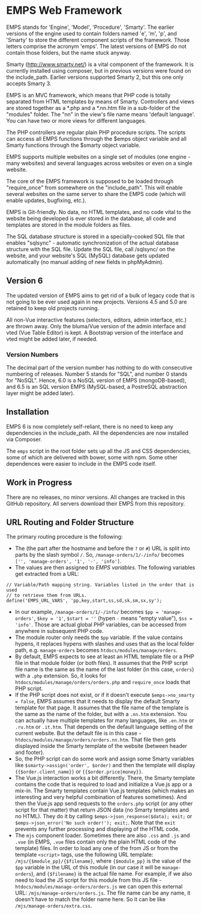 # EMPS Web Framework

EMPS stands for 'Engine', 'Model', 'Procedure', 'Smarty'. The earlier versions 
of the engine used to contain folders named 'e', 'm', 'p', and 'Smarty' to store 
the different component scripts of the framework. Those letters comprise the 
acronym 'emps'. The latest versions of EMPS do not contain those folders, but 
the name stuck anyway.

Smarty (http://www.smarty.net/) is a vital component of the framework. It is currently
installed using composer, but in previous versions were found on the include_path.
Earlier versions supported 
Smarty 2, but this one only accepts Smarty 3.

EMPS is an MVC framework, which means that PHP code is totally separated from HTML 
templates by means of Smarty. Controllers and views are stored together as a *.php 
and a *.nn.htm file in a sub-folder of the "modules" folder. The "nn" in the view's 
file name means 'default language'. You can have two or more views 
for different languages.

The PHP controllers are regular plain PHP procedure scripts. The scripts can access 
all EMPS functions through the $emps object variable and all Smarty functions through 
the $smarty object variable.

EMPS supports multiple websites on a single set of modules (one engine - many websites) 
and several languages across websites or even on a single website.

The core of the EMPS framework is supposed to be loaded through "require_once" from 
somewhere on the "include_path". This will enable several websites on the same server 
to share the EMPS code (which will enable updates, bugfixing, etc.).

EMPS is Git-friendly. No data, no HTML templates, and no code vital to the website 
being developed is ever stored in the database, all code and templates are stored 
in the module folders as files.

The SQL database structure is stored in a specially-cooked SQL file that enables 
"sqlsync" - automatic synchronization of the actual database structure with the 
SQL file. Update the SQL file, call /sqlsync/ on the website, and your website's 
SQL (MySQL) database gets updated automatically (no manual adding of new fields 
in phpMyAdmin).

## Version 6

The updated version of EMPS aims to get rid of a bulk of legacy code that is not going to
be ever used again in new projects. Versions 4.5 and 5.0 are retained to keep old projects 
running.

All non-Vue interactive features (selectors, editors, admin interface, etc.) are thrown
away. Only the bluma/Vue version of the admin interface and vted (Vue Table Editor) is
kept. A Bootstrap version of the interface and vted might be added later, if needed.

### Version Numbers

The decimal part of the version number has nothing to do with consecutive numbering of
releases. Number 5 stands for "SQL", and number 0 stands for "NoSQL". Hence, 6.0 is
a NoSQL version of EMPS (mongoDB-based), and 6.5 is an SQL version EMPS (MySQL-based,
a PostreSQL abstraction layer might be added later).

## Installation

EMPS 6 is now completely self-reliant, there is no need to keep any dependencies
in the include_path. All the dependencies are now installed via Composer.

The `emps` script in the root folder sets up all the JS and CSS dependencies,
some of which are delivered with bower, some with npm. Some other dependences were
easier to include in the EMPS code itself.

## Work in Progress

There are no releases, no minor versions. All changes are tracked in this GitHub
repository. All servers download their EMPS from this repository.

## URL Routing and Folder Structure

The primary routing procedure is the following:
* The (the part after the hostname and before the `?` or `#`) URL is split
into parts by the slash symbol `/`. So, `/manage-orders/1/-/info/` becomes 
`['', 'manage-orders', '1', '-', 'info']`. 
* The values are then assigned to *EMPS variables*. The following variables
get extracted from a URL:

```
// Variable/Path mapping string. Variables listed in the order that is used
// to retrieve them from URLs.
define('EMPS_URL_VARS', 'pp,key,start,ss,sd,sk,sm,sx,sy');
```
* In our example, `/manage-orders/1/-/info/` becomes `$pp = 'manage-orders'`,
`$key = '1'`, `$start = ''` (hypen `-` means "empty value"), `$ss = 'info'`. Those
are actual global PHP variables, can be accessed from anywhere in subsequent PHP code.
* The module router only needs the `$pp` variable. If the value contains hypens, it replaces
hypens with slashes and uses that as the local folder path, e.g. `manage-orders` becomes
`htdocs/modules/manage/orders`.
* By default, EMPS expects to see at least an HTML template file or a PHP file in that module folder 
(or both files). It assumes that the PHP script file name is the same as the name of the
last folder (in this case, `orders`) with a `.php` extension. So, it looks for
`htdocs/modules/manage/orders/orders.php` and `require_once` loads that PHP script.
* If the PHP script does not exist, or if it doesn't execute `$emps->no_smarty = false`, EMPS
assumes that it needs to display the default Smarty template for that page.
It assumes that the file name of the template is the same as the name of the folder, but 
with a `.nn.htm` extension. You can actually have multiple templates for many languages, like 
`.en.htm` or `.ru.htm` or `.it.htm`. That depends on the default language setting of the
current website. But the default file is in this case - 
`htdocs/modules/manage/orders/orders.nn.htm`. That file then gets displayed inside
the Smarty template of the website (between header and footer).
* So, the PHP script can do some work and assign some Smarty variables like 
`$smarty->assign('order', $order)` and then the template will display `{{$order.client_name}}` or
`{{$order.price|money}}`.
* The Vue.js interaction works a bit differently. There, the Smarty template contains
the code that is required to load and initialize a Vue.js app or a mix-in.
The Smarty templates contain Vue.js templates (which makes an interesting and very
helpful combination of features sometimes). 
And then the Vue.js
app send requests to the `orders.php` script (or any other script for that matter)
 that return JSON data (no Smarty templates and no HTML).
They do it by calling `$emps->json_response($data); exit;` or `$emps->json_error('No such order!'); exit;`.
Note that the `exit` prevents any further processing and displaying of the HTML code.
* The `mjs` component loader. Sometimes there are also `.css` and `.js` and `.vue` (in EMPS, 
`.vue` files contain only the plain HTML code of the template) files.
In order to load any one of the from JS or from the template `<script>` tags,
use the following URL template: `/mjs/{$module_pp}/{$filename}`, where `{$module_pp}` is
the value of the `$pp` variable in the URL of this module (in our case it will be `manage-orders`),
and `{$filename}` is the actual file name. For example, if we also need to load the JS
script for this module from this JS file - `htdocs/modules/manage-orders/orders.js`
we can open this external URL: `/mjs/manage-orders/orders.js`. The file name can be any name,
it doesn't have to match the folder name here. So it can be like `/mjs/manage-orders/extra.css`.